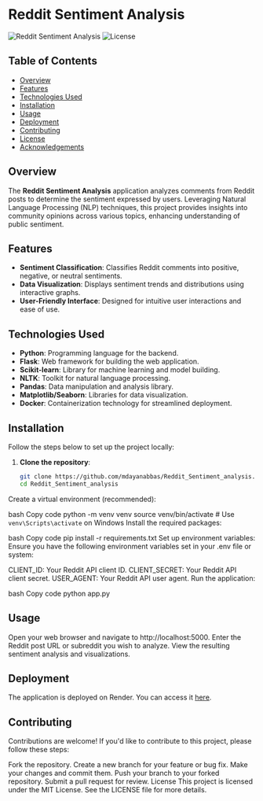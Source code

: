 # Reddit Sentiment Analysis

![Reddit Sentiment Analysis](https://img.shields.io/badge/Python-3.8%2B-blue.svg)
![License](https://img.shields.io/badge/license-MIT-green.svg)

## Table of Contents

- [Overview](#overview)
- [Features](#features)
- [Technologies Used](#technologies-used)
- [Installation](#installation)
- [Usage](#usage)
- [Deployment](#deployment)
- [Contributing](#contributing)
- [License](#license)
- [Acknowledgements](#acknowledgements)

## Overview

The **Reddit Sentiment Analysis** application analyzes comments from Reddit posts to determine the sentiment expressed by users. Leveraging Natural Language Processing (NLP) techniques, this project provides insights into community opinions across various topics, enhancing understanding of public sentiment.

## Features

- **Sentiment Classification**: Classifies Reddit comments into positive, negative, or neutral sentiments.
- **Data Visualization**: Displays sentiment trends and distributions using interactive graphs.
- **User-Friendly Interface**: Designed for intuitive user interactions and ease of use.

## Technologies Used

- **Python**: Programming language for the backend.
- **Flask**: Web framework for building the web application.
- **Scikit-learn**: Library for machine learning and model building.
- **NLTK**: Toolkit for natural language processing.
- **Pandas**: Data manipulation and analysis library.
- **Matplotlib/Seaborn**: Libraries for data visualization.
- **Docker**: Containerization technology for streamlined deployment.

## Installation

Follow the steps below to set up the project locally:

1. **Clone the repository**:
   ```bash
   git clone https://github.com/mdayanabbas/Reddit_Sentiment_analysis.git
   cd Reddit_Sentiment_analysis
Create a virtual environment (recommended):

bash
Copy code
python -m venv venv
source venv/bin/activate  # Use `venv\Scripts\activate` on Windows
Install the required packages:

bash
Copy code
pip install -r requirements.txt
Set up environment variables: Ensure you have the following environment variables set in your .env file or system:

CLIENT_ID: Your Reddit API client ID.
CLIENT_SECRET: Your Reddit API client secret.
USER_AGENT: Your Reddit API user agent.
Run the application:

bash
Copy code
python app.py
## Usage
Open your web browser and navigate to http://localhost:5000.
Enter the Reddit post URL or subreddit you wish to analyze.
View the resulting sentiment analysis and visualizations.
## Deployment
The application is deployed on Render. You can access it [here](https://reddit-sentiment-analysis-pyip.onrender.com).

## Contributing
Contributions are welcome! If you'd like to contribute to this project, please follow these steps:

Fork the repository.
Create a new branch for your feature or bug fix.
Make your changes and commit them.
Push your branch to your forked repository.
Submit a pull request for review.
License
This project is licensed under the MIT License. See the LICENSE file for more details.
